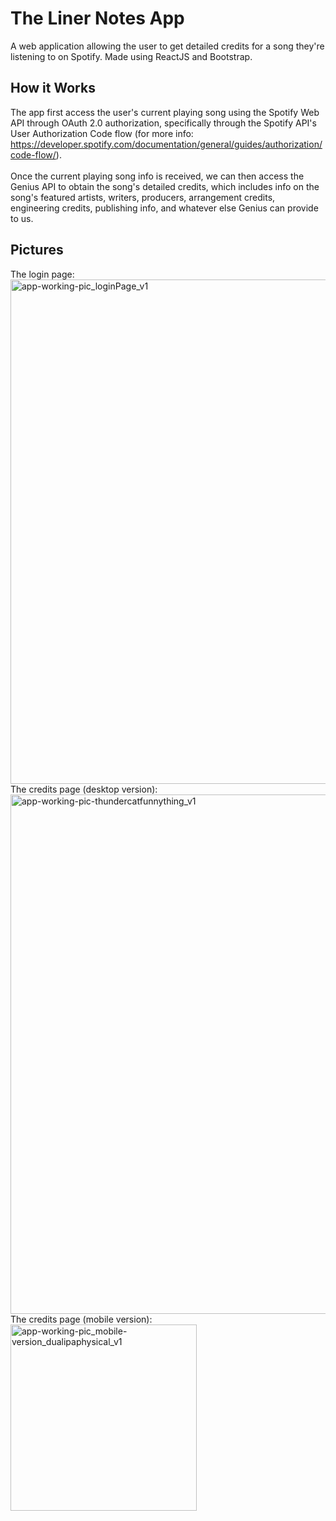 # The Liner Notes App
A web application allowing the user to get detailed credits for a song they're listening to on Spotify. Made using ReactJS and Bootstrap.

## How it Works
The app first access the user's current playing song using the Spotify Web API through OAuth 2.0 authorization, specifically through the Spotify API's User Authorization Code flow (for more info: https://developer.spotify.com/documentation/general/guides/authorization/code-flow/).
<br /> <br />
Once the current playing song info is received, we can then access the Genius API to obtain the song's detailed credits, which includes info on the song's featured artists, writers, producers, arrangement credits, engineering credits, publishing info, and whatever else Genius can provide to us.

## Pictures
The login page:
<br />
<img width="807" alt="app-working-pic_loginPage_v1" src="https://user-images.githubusercontent.com/43919114/208756466-cf1aed38-6898-4ffe-9fac-466eeddf2ce6.PNG">
<br />
The credits page (desktop version):
<br />
<img width="831" alt="app-working-pic-thundercatfunnything_v1" src="https://user-images.githubusercontent.com/43919114/208756494-a83751f0-263a-48be-bc3b-062e52b05ed5.PNG">
<br />
The credits page (mobile version):
<br />
<img width="298" alt="app-working-pic_mobile-version_dualipaphysical_v1" src="https://user-images.githubusercontent.com/43919114/208756596-6e366504-db41-4a10-bb1a-0d674b026296.PNG">
